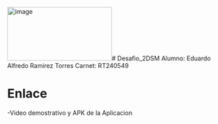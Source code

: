 <img width="240" height="124" alt="image" src="https://github.com/user-attachments/assets/daaf9fd8-0d66-41cb-8a25-9e84c98107ad" /># Desafio_2DSM
Alumno: Eduardo Alfredo Ramirez Torres
Carnet: RT240549

# Enlace
-Video demostrativo y APK de la Aplicacion
